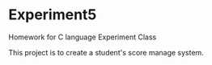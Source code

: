 # Experiment5
Homework for C language Experiment Class

This project is to create a student's score manage system.
